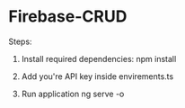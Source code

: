 # Firebase-CRUD
Steps:

1) Install required dependencies:
npm install

2) Add you're API key inside envirements.ts

3) Run application
ng serve -o
